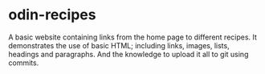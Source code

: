 # odin-recipes
A basic website containing links from the home page to different recipes.
It demonstrates the use of basic HTML; including links, images, lists, headings and paragraphs. And the knowledge to upload it all to git using commits.